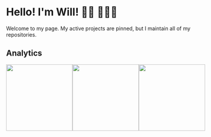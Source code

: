 # Hello! I'm Will! 👋🏻 👨🏼‍💻

Welcome to my page. My active projects are pinned, but I maintain all of my repositories.

## Analytics
<div style="display: flex">
  <img height="180em" src="https://github-readme-streak-stats.herokuapp.com/?user=willuhmjs&theme=dark" />
  <img height="180em" src="https://github-readme-stats.vercel.app/api/?username=willuhmjs&count_private=true&show_icons=true&theme=dark"/>
  <img height="180em9" src="https://github-readme-stats.vercel.app/api/top-langs/?username=willuhmjs&layout=compact&langs_count=8&hide=HCL&theme=dark"/>
</div>
